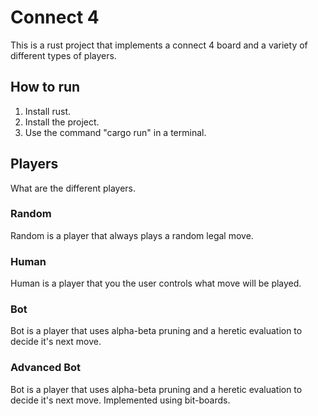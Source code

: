# Connect 4
This is a rust project that implements a connect 4 board and a variety of different types of players.

## How to run
1. Install rust.
2. Install the project.
3. Use the command "cargo run" in a terminal.

## Players
What are the different players.

### Random 
Random is a player that always plays a random legal move.

### Human 
Human is a player that you the user controls what move will be played.

### Bot
Bot is a player that uses alpha-beta pruning and a heretic evaluation to decide it's next move.

### Advanced Bot
Bot is a player that uses alpha-beta pruning and a heretic evaluation to decide it's next move. Implemented using bit-boards.